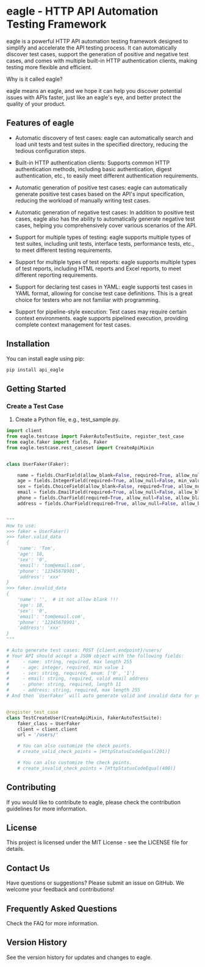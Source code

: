 # eagle - HTTP API Automation Testing Framework
eagle is a powerful HTTP API automation testing framework designed to simplify and accelerate the API testing process. It can automatically discover test cases, support the generation of positive and negative test cases, and comes with multiple built-in HTTP authentication clients, making testing more flexible and efficient.

Why is it called eagle?

eagle means an eagle, and we hope it can help you discover potential issues with APIs faster, just like an eagle's eye, and better protect the quality of your product.

## Features of eagle
- Automatic discovery of test cases: eagle can automatically search and load unit tests and test suites in the specified directory, reducing the tedious configuration steps.

- Built-in HTTP authentication clients: Supports common HTTP authentication methods, including basic authentication, digest authentication, etc., to easily meet different authentication requirements.

- Automatic generation of positive test cases: eagle can automatically generate positive test cases based on the API's input specification, reducing the workload of manually writing test cases.

- Automatic generation of negative test cases: In addition to positive test cases, eagle also has the ability to automatically generate negative test cases, helping you comprehensively cover various scenarios of the API.

- Support for multiple types of testing: eagle supports multiple types of test suites, including unit tests, interface tests, performance tests, etc., to meet different testing requirements.

- Support for multiple types of test reports: eagle supports multiple types of test reports, including HTML reports and Excel reports, to meet different reporting requirements.

- Support for declaring test cases in YAML: eagle supports test cases in YAML format, allowing for concise test case definitions. This is a great choice for testers who are not familiar with programming.

- Support for pipeline-style execution: Test cases may require certain context environments. eagle supports pipelined execution, providing complete context management for test cases.



## Installation

You can install eagle using pip:

```python
pip install api_eagle
```


## Getting Started

### Create a Test Case

1. Create a Python file, e.g., test_sample.py.



```python
import client
from eagle.testcase import FakerAutoTestSuite, register_test_case
from eagle.faker import fields, Faker
from eagle.testcase.rest_caseset import CreateApiMixin


class UserFaker(Faker):

    name = fields.CharField(allow_blank=False, required=True, allow_null=False)
    age = fields.IntegerField(required=True, allow_null=False, min_value=1)
    sex = fields.ChoiceField(allow_blank=False, required=True, allow_null=False, choices=['0', '1'])
    email = fields.EmailField(required=True, allow_null=False, allow_blank=False)
    phone = fields.CharField(required=True, allow_null=False, allow_blank=False, min_length=11, max_length=11)
    address = fields.CharField(required=True, allow_null=False, allow_blank=False, min_length=1, max_length=255)


"""
How to use:
>>> faker = UserFaker()
>>> faker.valid_data
{
    'name': 'Tom',
    'age': 18,
    'sex': '0',
    'email': 'tom@email.com',
    'phone': '12345678901',
    'address': 'xxx'
}
>>> faker.invalid_data
{
    'name': '',  # it not allow blank !!!
    'age': 18,
    'sex': '0',
    'email': 'tom@email.com',
    'phone': '12345678901',
    'address': 'xxx'
}
"""

# Auto generate test cases: POST {client.endpoint}/users/
# Your API should accept a JSON object with the following fields:
#     - name: string, required, max length 255
#     - age: integer, required, min value 1
#     - sex: string, required, enum: ['0', '1']
#     - email: string, required, valid email address
#     - phone: string, required, length 11
#     - address: string, required, max length 255
# And then `UserFaker` will auto generate valid and invalid data for you.


@register_test_case
class TestCreateUser(CreateApiMixin, FakerAutoTestSuite):
    faker_class = UserFaker
    client = client.client
    url = '/users/'

    # You can also customize the check points.
    # create_valid_check_points = [HttpStatusCodeEqual(201)]

    # You can also customize the check points.
    # create_invalid_check_points = [HttpStatusCodeEqual(400)]

```

## Contributing
If you would like to contribute to eagle, please check the contribution guidelines for more information.

## License
This project is licensed under the MIT License - see the LICENSE file for details.

## Contact Us
Have questions or suggestions? Please submit an issue on GitHub. We welcome your feedback and contributions!

## Frequently Asked Questions
Check the FAQ for more information.

## Version History
See the version history for updates and changes to eagle.
